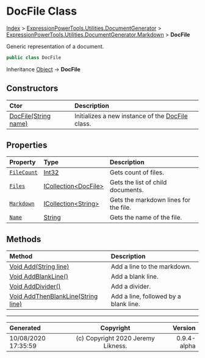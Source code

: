 ﻿# DocFile Class

[Index](../index.md) > [ExpressionPowerTools.Utilities.DocumentGenerator](ExpressionPowerTools.Utilities.DocumentGenerator.a.md) > [ExpressionPowerTools.Utilities.DocumentGenerator.Markdown](ExpressionPowerTools.Utilities.DocumentGenerator.Markdown.n.md) > **DocFile**

Generic representation of a document.

```csharp
public class DocFile
```

Inheritance [Object](https://docs.microsoft.com/dotnet/api/system.object) → **DocFile**

## Constructors

| Ctor | Description |
| :-- | :-- |
| [DocFile(String name)](ExpressionPowerTools.Utilities.DocumentGenerator.Markdown.DocFile.ctor.md#docfilestring-name) | Initializes a new instance of the [DocFile](ExpressionPowerTools.Utilities.DocumentGenerator.Markdown.DocFile.cs.md) class. |
## Properties

| Property | Type | Description |
| :-- | :-- | :-- |
| [`FileCount`](ExpressionPowerTools.Utilities.DocumentGenerator.Markdown.DocFile.FileCount.prop.md) | [Int32](https://docs.microsoft.com/dotnet/api/system.int32) | Gets count of files. |
| [`Files`](ExpressionPowerTools.Utilities.DocumentGenerator.Markdown.DocFile.Files.prop.md) | [ICollection&lt;DocFile>](https://docs.microsoft.com/dotnet/api/system.collections.generic.icollection-1) | Gets the list of child documents. |
| [`Markdown`](ExpressionPowerTools.Utilities.DocumentGenerator.Markdown.DocFile.Markdown.prop.md) | [ICollection&lt;String>](https://docs.microsoft.com/dotnet/api/system.collections.generic.icollection-1) | Gets the markdown lines for the file. |
| [`Name`](ExpressionPowerTools.Utilities.DocumentGenerator.Markdown.DocFile.Name.prop.md) | [String](https://docs.microsoft.com/dotnet/api/system.string) | Gets the name of the file. |

## Methods

| Method | Description |
| :-- | :-- |
| [Void Add(String line)](ExpressionPowerTools.Utilities.DocumentGenerator.Markdown.DocFile.Add.m.md) | Add a line to the markdown. |
| [Void AddBlankLine()](ExpressionPowerTools.Utilities.DocumentGenerator.Markdown.DocFile.AddBlankLine.m.md) | Add a blank line. |
| [Void AddDivider()](ExpressionPowerTools.Utilities.DocumentGenerator.Markdown.DocFile.AddDivider.m.md) | Add a divider. |
| [Void AddThenBlankLine(String line)](ExpressionPowerTools.Utilities.DocumentGenerator.Markdown.DocFile.AddThenBlankLine.m.md) | Add a line, followed by a blank line. |

---

| Generated | Copyright | Version |
| :-- | :-: | --: |
| 10/08/2020 17:35:59 | (c) Copyright 2020 Jeremy Likness. | 0.9.4-alpha |
